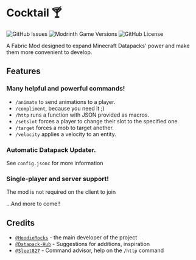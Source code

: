 # Cocktail 🍸

![GitHub Issues](https://img.shields.io/github/issues/HoodieRocks/cocktail)
![Modrinth Game Versions](https://img.shields.io/modrinth/game-versions/cocktail-fabric)
![GitHub License](https://img.shields.io/github/license/HoodieRocks/cocktail)

A Fabric Mod designed to expand Minecraft Datapacks' power and make them more convenient to develop.

## Features

### Many helpful and powerful commands!
- `/animate` to send animations to a player.
- `/compliment`, because you need it ;)
- `/http` runs a function with JSON provided as macros.
- `/setslot` forces a player to change their slot to the specified one.
- `/target` forces a mob to target another.
- `/velocity` applies a velocity to an entity.

### Automatic Datapack Updater.
See `config.jsonc` for more information

### Single-player and server support!
The mod is not required on the client to join

...And more to come!!

## Credits
- [`@HoodieRocks`](https://github.com/HoodieRocks) - the main developer of the project
- [`@Datapack-Hub`](https://github.com/Datapack-Hub)  - Suggestions for additions, inspiration
- [`@Sleet827`](https://github.com/Sleet827)  - Command advisor, help on the `/http` command
